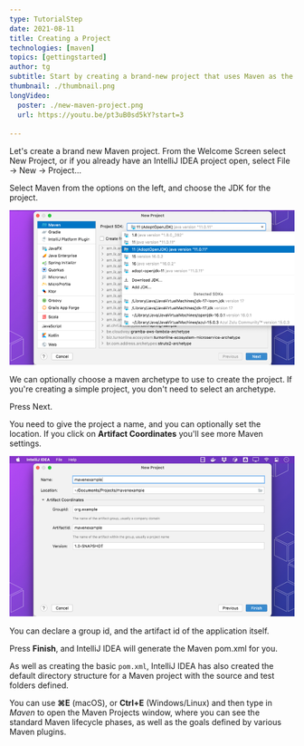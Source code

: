 ```yaml
---
type: TutorialStep
date: 2021-08-11
title: Creating a Project
technologies: [maven]
topics: [gettingstarted]
author: tg
subtitle: Start by creating a brand-new project that uses Maven as the build tool
thumbnail: ./thumbnail.png
longVideo:
  poster: ./new-maven-project.png
  url: https://youtu.be/pt3uB0sd5kY?start=3

---
```


Let's create a brand new Maven project. From the Welcome Screen select New Project, or if you already have an IntelliJ IDEA project open, select File -> New -> Project...

Select Maven from the options on the left, and choose the JDK for the project.

![new-maven-project.png](new-maven-project.png)

We can optionally choose a maven archetype to use to create the project. If you're creating a simple project, you don't need to select an archetype.

Press Next.

You need to give the project a name, and you can optionally set the location. If you click on **Artifact Coordinates** you'll see more Maven settings.

![maven-project-settings.png](maven-project-settings.png)

You can declare a group id, and the artifact id of the application itself. 

Press **Finish**, and IntelliJ IDEA will generate the Maven pom.xml for you. 

As well as creating the basic `pom.xml`, IntelliJ IDEA has also created the default directory structure for a Maven project with the source and test folders defined.

You can use **⌘E** (macOS), or **Ctrl+E** (Windows/Linux) and then type in _Maven_ to open the Maven Projects window, where you can see the standard Maven lifecycle phases, as well as the goals defined by various Maven plugins.



